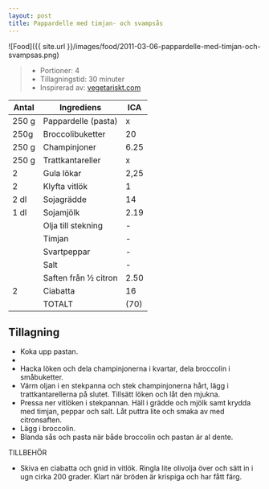 ```yaml
---
layout: post
title: Pappardelle med timjan- och svampsås
---
```


![Food]({{ site.url }}/images/food/2011-03-06-pappardelle-med-timjan-och-svampsas.png)

>* Portioner: 4
>* Tillagningstid: 30 minuter
>* Inspirerad av: [vegetariskt.com](http://www.vegetariskt.com/visarecept.asp?ReceptID=2425 "vegetariskt.com")

Antal | Ingrediens                | ICA
----- | ------------------------- | ---
250 g | Pappardelle (pasta)       | x
250g  | Broccolibuketter          | 20
250 g | Champinjoner              | 6.25
250 g | Trattkantareller          | x
2     | Gula lökar                | 2,25
2     | Klyfta vitlök             | 1
2 dl  | Sojagrädde                | 14
1 dl  | Sojamjölk                 | 2.19
      | Olja till stekning        | -
      | Timjan                    | -
      | Svartpeppar               | -
      | Salt                      | -
      | Saften från ½ citron      | 2.50
2     | Ciabatta                  | 16
      | TOTALT                    | (70)

Tillagning
----------
* Koka upp pastan.
*
* Hacka löken och dela champinjonerna i kvartar, dela broccolin i småbuketter.
* Värm oljan i en stekpanna och stek champinjonerna hårt, lägg i
  trattkantarellerna på slutet. Tillsätt löken och låt den mjukna.
* Pressa ner vitlöken i stekpannan. Häll i grädde och mjölk samt krydda med
  timjan, peppar och salt. Låt puttra lite och smaka av med citronsaften.
* Lägg i broccolin.
* Blanda sås och pasta när både broccolin och pastan är al dente.

TILLBEHÖR

* Skiva en ciabatta och gnid in vitlök. Ringla lite olivolja över och
  sätt in i ugn cirka 200 grader. Klart när bröden är krispiga och har
  fått färg.
